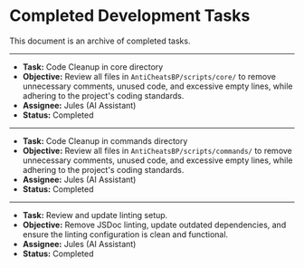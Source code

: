 # Completed Development Tasks

This document is an archive of completed tasks.

---
- **Task:** Code Cleanup in core directory
- **Objective:** Review all files in `AntiCheatsBP/scripts/core/` to remove unnecessary comments, unused code, and excessive empty lines, while adhering to the project's coding standards.
- **Assignee:** Jules (AI Assistant)
- **Status:** Completed
---
- **Task:** Code Cleanup in commands directory
- **Objective:** Review all files in `AntiCheatsBP/scripts/commands/` to remove unnecessary comments, unused code, and excessive empty lines, while adhering to the project's coding standards.
- **Assignee:** Jules (AI Assistant)
- **Status:** Completed
---
- **Task:** Review and update linting setup.
- **Objective:** Remove JSDoc linting, update outdated dependencies, and ensure the linting configuration is clean and functional.
- **Assignee:** Jules (AI Assistant)
- **Status:** Completed
